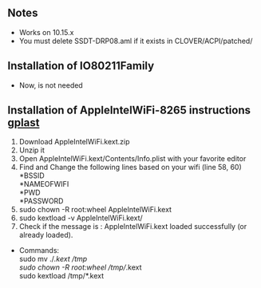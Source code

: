 ## Notes
* Works on 10.15.x
* You must delete SSDT-DRP08.aml if it exists in CLOVER/ACPI/patched/ 

## Installation of IO80211Family
* Now, is not needed

## Installation of AppleIntelWiFi-8265 instructions [gplast](https://github.com/daliansky/XiaoMi-Pro-Hackintosh/issues/330#issuecomment-583196191)
1. Download AppleIntelWiFi.kext.zip
2. Unzip it
3. Open AppleIntelWiFi.kext/Contents/Info.plist with your favorite editor
4. Find and Change the following lines based on your wifi (line 58, 60) <br />
 *BSSID <br />
 *NAMEOFWIFI <br />
 *PWD <br />
 *PASSWORD <br />
5. sudo chown -R root:wheel AppleIntelWiFi.kext
6. sudo kextload -v AppleIntelWiFi.kext/
7. Check if the message is : AppleIntelWiFi.kext loaded successfully (or already loaded).

* Commands: <br />
sudo mv ./*.kext /tmp <br />
sudo chown -R root:wheel /tmp/*.kext <br />
sudo kextload /tmp/*.kext <br />
